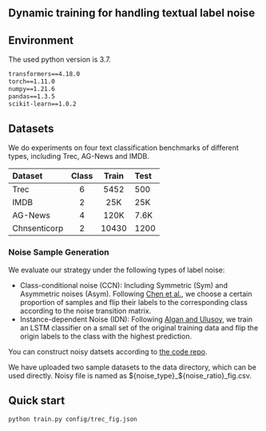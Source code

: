 ## Dynamic training for handling textual label noise

## Environment
The used python version is 3.7.
```markdown
transformers==4.18.0
torch==1.11.0
numpy==1.21.6
pandas==1.3.5
scikit-learn==1.0.2
```

## Datasets

We do experiments on four text classification benchmarks of different types, including Trec, AG-News and IMDB.

| Dataset | Class | Train | Test |
|:--------|:-----:|:-----:|:-----|
|  Trec | 6 | 5452  | 500  |
| IMDB | 2 |  25K  | 25K  |
| AG-News | 4 | 120K  | 7.6K |
| Chnsenticorp | 2 | 10430 | 1200 |


### Noise Sample Generation

We evaluate our strategy under the following types of label noise:

* Class-conditional noise (CCN): Including Symmetric (Sym) and Asymmetric noises (Asym). Following [Chen et al.](https://arxiv.org/pdf/1905.05040.pdf), we choose a certain proportion of samples and flip their labels to the corresponding class according to the noise transition matrix.
* Instance-dependent Noise (IDN): Following [Algan and Ulusoy](https://arxiv.org/pdf/2003.10471.pdf), we train an LSTM classifier on a small set of the original training data and flip the origin labels to the class with the highest prediction.

You can construct noisy datsets according to [the code repo](https://github.com/noise-learning/SelfMix).

We have uploaded two sample datasets to the data directory, which can be used directly. Noisy file is named as ${noise_type}_${noise_ratio}_fig.csv.

## Quick start

```markdown
python train.py config/trec_fig.json
```